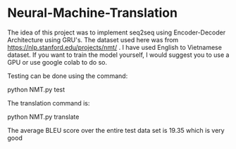# Neural-Machine-Translation

The idea of this project was to implement seq2seq using Encoder-Decoder Architecture using GRU's.
The dataset used here was from https://nlp.stanford.edu/projects/nmt/ .
I have used English to Vietnamese dataset.
If you want to train the model yourself, I would suggest you to use a GPU or use google colab to do so.


Testing can be done using the command:


python NMT.py test

The translation command is:


python NMT.py translate

The average BLEU score over the entire test data set is 19.35 which is very good

